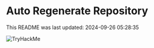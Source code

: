 # Auto Regenerate Repository

This README was last updated: 2024-09-26 05:28:35

 ![TryHackMe](https://tryhackme.com/badge/533634)